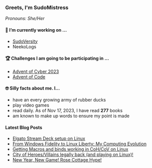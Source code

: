 ### Greets, I'm SudoMistress

_Pronouns: She/Her_

#### 🔭 I’m currently working on ...

- [SudoVersity](https://www.sudoversity.fyi)
- NeekoLogs

#### 🏆 Challenges I am going to be participating in ...

- [Advent of Cyber 2023](https://tryhackme.com/room/adventofcyber2023)
- [Advent of Code](https://adventofcode.com)

#### 🤓 Silly facts about me. I...

- have an every growing army of rubber ducks
- play video games
- read daily. As of Nov 17, 2023, I have read **277** books
- am known to make up words to ensure my point is made

#### Latest Blog Posts

<!-- BLOG-POST-LIST:START -->
- [Elgato Stream Deck setup on Linux](https://www.sudoversity.fyi/posts/elgato-stream-deck-linux/)
- [From Windows Fidelity to Linux Liberty: My Computing Evolution](https://www.sudoversity.fyi/posts/windows-fidelity-linux-liberty/)
- [Getting Macros and binds working in CoH/CoV on Linux](https://www.sudoversity.fyi/posts/cmacros-binds-working-coh-cov-linux/)
- [City of Heroes/Villains legally back &lpar;and playing on Linux&rpar;!](https://www.sudoversity.fyi/posts/cov-back-and-on-linux-thanks-ncsoft-thanks-homecoming/)
- [New Year, New Game! Rose Cottage Hype!](https://www.sudoversity.fyi/posts/new-year-new-game/)
<!-- BLOG-POST-LIST:END -->
